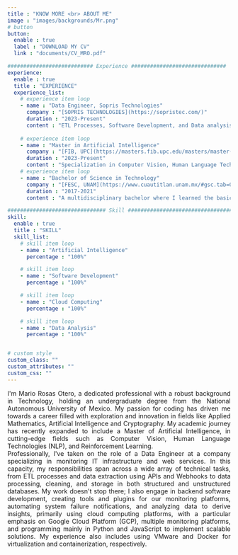 ```yaml
---
title : "KNOW MORE <br> ABOUT ME"
image : "images/backgrounds/Mr.png"
# button
button:
  enable : true
  label : "DOWNLOAD MY CV"
  link : "documents/CV_MRO.pdf"

########################### Experience ##############################
experience:
  enable : true
  title : "EXPERIENCE"
  experience_list:
    # experience item loop
    - name : "Data Engineer, Sopris Technologies"
      company : "[SOPRIS TECHNOLOGIES](https://sopristec.com/)"
      duration : "2023-Present"
      content : "ETL Processes, Software Development, and Data analysis."
  
    # experience item loop
    - name : "Master in Artificial Intelligence"
      company : "[FIB, UPC](https://masters.fib.upc.edu/masters/master-artificial-intelligence)"
      duration : "2023-Present"
      content : "Specialization in Computer Vision, Human Language Technologies (NLP) and Reinforcement Learning.."
    # experience item loop
    - name : "Bachelor of Science in Technology"
      company : "[FESC, UNAM](https://www.cuautitlan.unam.mx/#gsc.tab=0)"
      duration : "2017-2021"
      content : "A multidisciplinary bachelor where I learned the basics of science, but I specialized with elective courses in mathematics and applied mathematics."

############################### Skill #################################
skill:
  enable : true
  title : "SKILL"
  skill_list:
    # skill item loop
    - name : "Artificial Intelligence"
      percentage : "100%"

    # skill item loop
    - name : "Software Development"
      percentage : "100%"

    # skill item loop
    - name : "Cloud Computing"
      percentage : "100%"

    # skill item loop
    - name : "Data Analysis"
      percentage : "100%"


# custom style
custom_class: ""
custom_attributes: ""
custom_css: ""
---
```


<div style="text-align: justify">
I'm Mario Rosas Otero, a dedicated professional with a robust background in Technology, holding an undergraduate degree from the National Autonomous University of Mexico. My passion for coding has driven me towards a career filled with exploration and innovation in fields like Applied Mathematics, Artificial Intelligence and Cryptography. My academic journey has recently expanded to include a Master of Artificial Intelligence, in cutting-edge fields such as Computer Vision, Human Language Technologies (NLP), and Reinforcement Learning.
<br> 
Professionally, I've taken on the role of a Data Engineer at a company specializing in monitoring IT infrastructure and web services. In this capacity, my responsibilities span across a wide array of technical tasks, from ETL processes and data extraction using APIs and Webhooks to data processing, cleaning, and storage in both structured and unstructured databases. My work doesn't stop there; I also engage in backend software development, creating tools and plugins for our monitoring platforms, automating system failure notifications, and analyzing data to derive insights, primarily using cloud computing platforms, with a particular emphasis on Google Cloud Platform (GCP), multiple monitoring platforms, and programming mainly in Python and JavaScript to implement scalable solutions. My experience also includes using VMware and Docker for virtualization and containerization, respectively.
<!-- <br> -->
<!-- At the core of my professional goal is the desire to contribute to research and development in both academic and private sectors, leveraging my technical and scientific knowledge for societal benefit. I'm committed to applying my expertise in AI, especially in my areas of specialization, to multidisciplinary projects that address complex challenges with innovative technological solutions. As an executive board member at RIIAA, I continue to foster the AI ecosystem in LATAM, ensuring that my work not only advances my career but also contributes meaningfully to the broader community. -->
</div>
